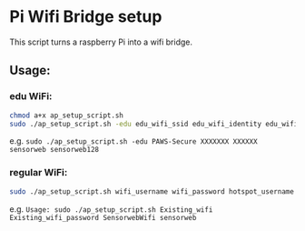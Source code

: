 # Pi Wifi Bridge setup
This script turns a raspberry Pi into a wifi bridge.

## Usage:
### edu WiFi:
```bash
chmod a+x ap_setup_script.sh
sudo ./ap_setup_script.sh -edu edu_wifi_ssid edu_wifi_identity edu_wifi_password hotspot_username hotspot_password
```
e.g. ```sudo ./ap_setup_script.sh -edu PAWS-Secure XXXXXXX XXXXXX sensorweb sensorweb128```

### regular WiFi:
```bash
sudo ./ap_setup_script.sh wifi_username wifi_password hotspot_username hotspot_password
```
e.g. ```Usage: sudo ./ap_setup_script.sh Existing_wifi Existing_wifi_password SensorwebWifi sensorweb```